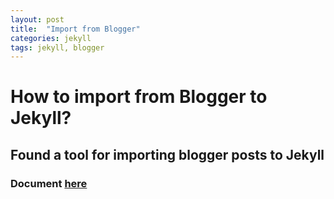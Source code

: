 ```yaml
---
layout: post
title:  "Import from Blogger"
categories: jekyll
tags: jekyll, blogger
---
```

# How to import from Blogger to Jekyll?

## Found a tool for importing blogger posts to Jekyll

### Document [here][url1]

[url1]: http://import.jekyllrb.com/docs/blogger/

